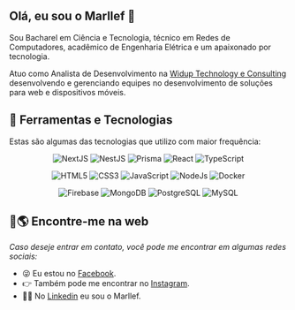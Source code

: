 ## Olá, eu sou o Marllef 👋

Sou Bacharel em Ciência e Tecnologia, técnico em Redes de Computadores, acadêmico de Engenharia Elétrica e um apaixonado por tecnologia.

Atuo como Analista de Desenvolvimento na [Widup Technology e Consulting](https://github.com/suporteWidup) desenvolvendo e gerenciando equipes no desenvolvimento de soluções para web e dispositivos móveis.

## 🚀 Ferramentas e Tecnologias

Estas são algumas das tecnologias que utilizo com maior frequência:

<div align='center'>
  
  ![NextJS](https://img.shields.io/badge/Next-black?style=for-the-badge&logo=next.js&logoColor=white)
  ![NestJS](https://img.shields.io/badge/nestjs-%23E0234E.svg?style=for-the-badge&logo=nestjs&logoColor=white)
  ![Prisma](https://img.shields.io/badge/Prisma-3982CE?style=for-the-badge&logo=Prisma&logoColor=white)
  ![React](https://img.shields.io/badge/React-20232A?style=for-the-badge&logo=react&logoColor=61DAFB)
  ![TypeScript](https://img.shields.io/badge/TypeScript-007ACC?style=for-the-badge&logo=typescript&logoColor=white)
  
  ![HTML5](https://img.shields.io/badge/HTML5-E34F26?style=for-the-badge&logo=html5&logoColor=white)
  ![CSS3](https://img.shields.io/badge/CSS3-1572B6?style=for-the-badge&logo=css3&logoColor=white)
  ![JavaScript](https://img.shields.io/badge/JavaScript-323330?style=for-the-badge&logo=javascript&logoColor=F7DF1E)
  ![NodeJs](https://img.shields.io/badge/Node.js-43853D?style=for-the-badge&logo=node.js&logoColor=white)
  ![Docker](https://img.shields.io/badge/Docker-2CA5E0?style=for-the-badge&logo=docker&logoColor=white)
  
  ![Firebase](https://img.shields.io/badge/Firebase-F29D0C?style=for-the-badge&logo=firebase&logoColor=white)
  ![MongoDB](https://img.shields.io/badge/MongoDB-4EA94B?style=for-the-badge&logo=mongodb&logoColor=white)
  ![PostgreSQL](https://img.shields.io/badge/PostgreSQL-316192?style=for-the-badge&logo=postgresql&logoColor=white)
  ![MySQL](https://img.shields.io/badge/MySQL-005C84?style=for-the-badge&logo=mysql&logoColor=white)
</div>

## 🔎🌎 Encontre-me na web
_Caso deseje entrar em contato, você pode me encontrar em algumas redes sociais:_
- 😜 Eu estou no [Facebook](https://www.facebook.com/marllef.alves/).
- 👉 Também pode me encontrar no [Instagram](https://www.instagram.com/marllef/).
- 👨‍💻 No [Linkedin](http://www.linkedin.com/in/marllef) eu sou o Marllef.

